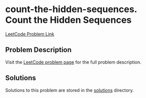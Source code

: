 # count-the-hidden-sequences. Count the Hidden Sequences

[LeetCode Problem Link](https://leetcode.com/problems/count_the_hidden_sequences/)

## Problem Description

Visit the [LeetCode problem page](https://leetcode.com/problems/count_the_hidden_sequences/) for the full problem description.

## Solutions

Solutions to this problem are stored in the [solutions](./solutions) directory.

